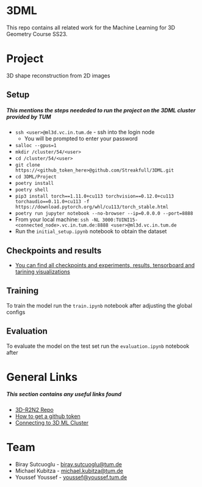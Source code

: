 # 3DML

This repo contains all related work for the Machine Learning for 3D Geometry Course SS23.

# Project

3D shape reconstruction from 2D images

## Setup

##### This mentions the steps neededed to run the project on the 3DML cluster provided by TUM

- `ssh <user>@ml3d.vc.in.tum.de` - ssh into the login node
  - You will be prompted to enter your password
- `salloc --gpus=1`
- `mkdir /cluster/54/<user>`
- `cd /cluster/54/<user>`
- `git clone https://<github_token_here>@github.com/Streakfull/3DML.git`
- `cd 3DML/Project`
- `poetry install`
- `poetry shell`
- `pip3 install torch==1.11.0+cu113 torchvision==0.12.0+cu113 torchaudio==0.11.0+cu113 -f https://download.pytorch.org/whl/cu113/torch_stable.html`
- `poetry run jupyter notebook --no-browser --ip=0.0.0.0 --port=8888`
- From your local machine: `ssh -NL 3000:TUINI15-<connected_node>.vc.in.tum.de:8888 <user>@ml3d.vc.in.tum.de`
- Run the `initial_setup.ipynb` notebook to obtain the dataset

## Checkpoints and results
* [You can find all checkpoints and experiments, results, tensorboard and tarining visualizations](https://drive.google.com/drive/folders/1zppUpldYmmwKAwD0guCpYVZuU1NZEck-?usp=sharing)

## Training
To train the model run the `train.ipynb` notebook after adjusting the global configs

## Evaluation
To evaluate the model on the test set run the `evaluation.ipynb` notebook after 

# General Links

##### This section contains any useful links found

- [3D-R2N2 Repo](https://github.com/chrischoy/3D-R2N2)
- [How to get a github token](https://docs.github.com/en/enterprise-server@3.4/authentication/keeping-your-account-and-data-secure/managing-your-personal-access-tokens)
- [Connecting to 3D ML Cluster](https://www.moodle.tum.de/pluginfile.php/4556578/mod_resource/content/1/ML3D%20Compute%20Cluster.pdf)

# Team

- Biray Sutcuoglu - biray.sutcuoglu@tum.de
- Michael Kubitza - michael.kubitza@tum.de
- Youssef Youssef - youssef@youssef.tum.de
